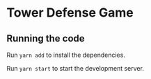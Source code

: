 
  # Tower Defense Game

  ## Running the code

  Run `yarn add` to install the dependencies.

  Run `yarn start` to start the development server.
  
